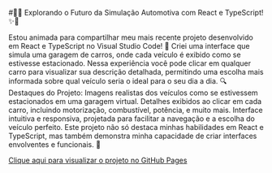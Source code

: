 #🚗✨ Explorando o Futuro da Simulação Automotiva com React e TypeScript! ✨🚗

Estou animada para compartilhar meu mais recente projeto desenvolvido em React e TypeScript no Visual Studio Code! 🌟
Criei uma interface que simula uma garagem de carros, onde cada veículo é exibido como se estivesse estacionado. Nessa experiência você pode clicar em qualquer carro para visualizar sua descrição detalhada, permitindo uma escolha mais informada sobre qual veículo seria o ideal para o seu dia a dia.
🔍 Destaques do Projeto:
Imagens realistas dos veículos como se estivessem estacionados em uma garagem virtual.
Detalhes exibidos ao clicar em cada carro, incluindo motorização, combustível, potência, e muito mais.
Interface intuitiva e responsiva, projetada para facilitar a navegação e a escolha do veículo perfeito.
Este projeto não só destaca minhas habilidades em React e TypeScript, mas também demonstra minha capacidade de criar interfaces envolventes e funcionais. 🚀

<a href="https://github.com/priscilaroverssi/rexletras](https://priscilaroverssi.github.io/projetogaragem"> Clique aqui para visualizar o projeto no GitHub Pages 
